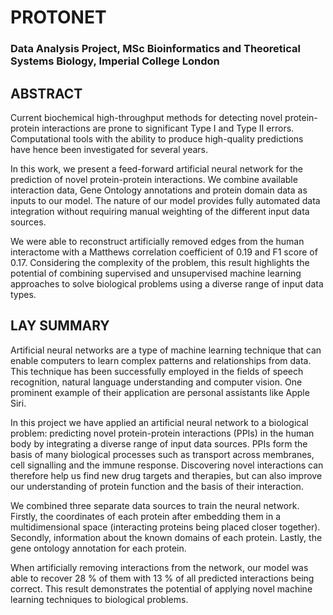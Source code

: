 # PROTONET
### Data Analysis Project, MSc Bioinformatics and Theoretical Systems Biology, Imperial College London

## ABSTRACT

Current biochemical high-throughput methods for detecting novel protein-protein interactions are prone to significant Type I and Type II errors. Computational tools with the ability to produce high-quality predictions have hence been investigated for several years.

In this work, we present a feed-forward artificial neural network for the prediction of novel protein-protein interactions. We combine available interaction data, Gene Ontology annotations and protein domain data as inputs to our model. The nature of our model provides fully automated data integration without requiring manual weighting of the different input data sources.

We were able to reconstruct artificially removed edges from the human interactome with a Matthews correlation coefficient of 0.19 and F1 score of 0.17. Considering the complexity of the problem,  this result highlights the potential of combining supervised and unsupervised machine learning approaches to solve biological problems using a diverse range of input data types.

## LAY SUMMARY
Artificial neural networks are a type of machine learning technique that can enable computers to learn complex patterns and relationships from data. This technique has been successfully employed in the fields of speech recognition, natural language understanding and computer vision. One prominent example of their application are personal assistants like Apple Siri.

In this project we have applied an artificial neural network to a biological problem: predicting novel protein-protein interactions (PPIs) in the human body by integrating a diverse range of input data sources. PPIs form the basis of many biological processes such as transport across membranes, cell signalling and the immune response. Discovering novel interactions can therefore help us find new drug targets and therapies, but can also improve our understanding of protein function and the basis of their interaction.

We combined three separate data sources to train the neural network. Firstly, the coordinates of each protein after embedding them in a multidimensional space (interacting proteins being placed closer together). Secondly, information about the known domains of each protein. Lastly, the gene ontology annotation for each protein.

When artificially removing interactions from the network, our model was able to recover 28 % of them with 13 % of all predicted interactions being correct. This result demonstrates the potential of applying novel machine learning techniques to biological problems.
